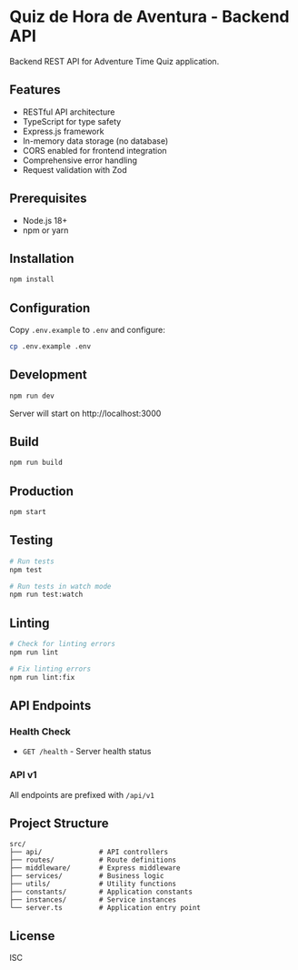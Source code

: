 # Quiz de Hora de Aventura - Backend API

Backend REST API for Adventure Time Quiz application.

## Features

- RESTful API architecture
- TypeScript for type safety
- Express.js framework
- In-memory data storage (no database)
- CORS enabled for frontend integration
- Comprehensive error handling
- Request validation with Zod

## Prerequisites

- Node.js 18+ 
- npm or yarn

## Installation

```bash
npm install
```

## Configuration

Copy `.env.example` to `.env` and configure:

```bash
cp .env.example .env
```

## Development

```bash
npm run dev
```

Server will start on http://localhost:3000

## Build

```bash
npm run build
```

## Production

```bash
npm start
```

## Testing

```bash
# Run tests
npm test

# Run tests in watch mode
npm run test:watch
```

## Linting

```bash
# Check for linting errors
npm run lint

# Fix linting errors
npm run lint:fix
```

## API Endpoints

### Health Check
- `GET /health` - Server health status

### API v1
All endpoints are prefixed with `/api/v1`

## Project Structure

```
src/
├── api/              # API controllers
├── routes/           # Route definitions
├── middleware/       # Express middleware
├── services/         # Business logic
├── utils/            # Utility functions
├── constants/        # Application constants
├── instances/        # Service instances
└── server.ts         # Application entry point
```

## License

ISC